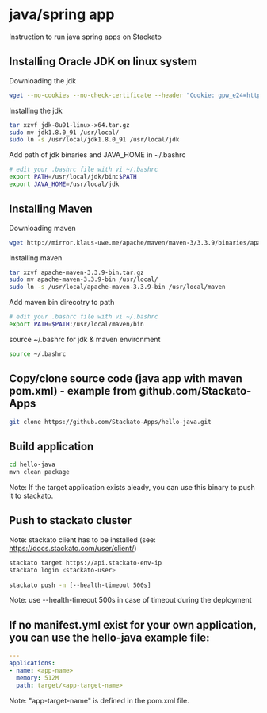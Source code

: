 # java/spring app
Instruction to run java spring apps on Stackato


## Installing Oracle JDK on linux system

Downloading the jdk
```bash
wget --no-cookies --no-check-certificate --header "Cookie: gpw_e24=http%3A%2F%2Fwww.oracle.com%2F; oraclelicense=accept-securebackup-cookie" "http://download.oracle.com/otn-pub/java/jdk/8u91-b14/jdk-8u91-linux-x64.tar.gz"
```

Installing the jdk
```bash
tar xzvf jdk-8u91-linux-x64.tar.gz
sudo mv jdk1.8.0_91 /usr/local/
sudo ln -s /usr/local/jdk1.8.0_91 /usr/local/jdk
```

Add path of jdk binaries and JAVA_HOME in  ~/.bashrc

```bash
# edit your .bashrc file with vi ~/.bashrc
export PATH=/usr/local/jdk/bin:$PATH
export JAVA_HOME=/usr/local/jdk
```

## Installing Maven
  
Downloading maven
```bash
wget http://mirror.klaus-uwe.me/apache/maven/maven-3/3.3.9/binaries/apache-maven-3.3.9-bin.tar.gz
```


Installing maven
```bash
tar xzvf apache-maven-3.3.9-bin.tar.gz
sudo mv apache-maven-3.3.9-bin /usr/local/
sudo ln -s /usr/local/apache-maven-3.3.9-bin /usr/local/maven
```

Add maven bin direcotry to path
```bash
# edit your .bashrc file with vi ~/.bashrc
export PATH=$PATH:/usr/local/maven/bin
```

source ~/.bashrc for jdk & maven environment
```bash
source ~/.bashrc
```

## Copy/clone source code (java app with maven pom.xml) - example from github.com/Stackato-Apps
```bash
git clone https://github.com/Stackato-Apps/hello-java.git
```

## Build application
```bash
cd hello-java
mvn clean package
```
   Note: If the target application exists aleady, you can use this binary to push it to stackato.

## Push to stackato cluster

   Note: stackato client has to be installed (see: https://docs.stackato.com/user/client/)
```bash
stackato target https://api.stackato-env-ip
stackato login <stackato-user>
   
stackato push -n [--health-timeout 500s]
```
   Note: use --health-timeout 500s in case of timeout during the deployment

## If no manifest.yml exist for your own application, you can use the hello-java example file:

```yaml 
---
applications: 
- name: <app-name>
  memory: 512M
  path: target/<app-target-name> 
```

Note: "app-target-name" is defined in the pom.xml file.






  
